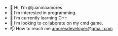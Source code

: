 - 👋 Hi, I’m @juanmaamores
- 👀 I’m interested in programming.
- 🌱 I’m currently learning C++
- 💞️ I’m looking to collaborate on my cmd game.
- 📫 How to reach me amoresdeveloper@gmail.com

<!---
juanmaamores/juanmaamores is a ✨ special ✨ repository because its `README.md` (this file) appears on your GitHub profile.
You can click the Preview link to take a look at your changes.
--->
